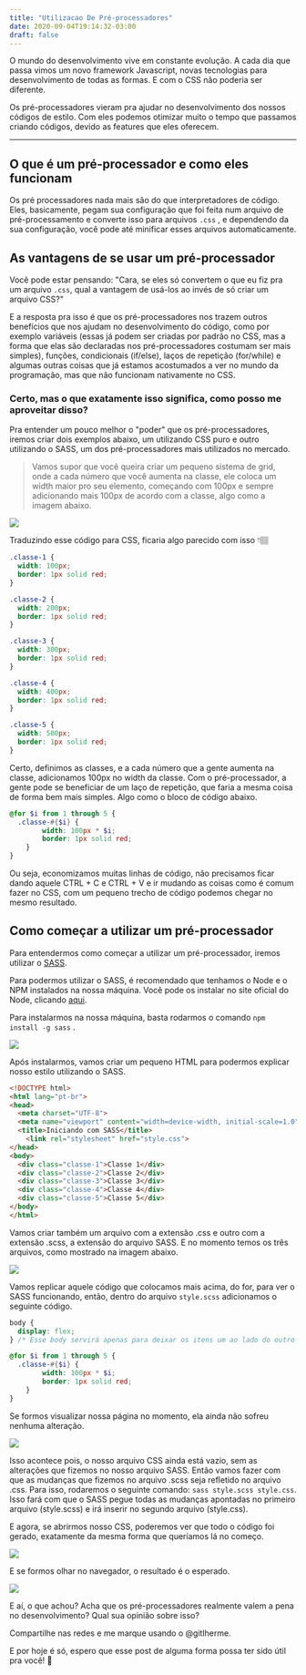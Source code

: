 ```yaml
---
title: "Utilizacao De Pré-processadores"
date: 2020-09-04T19:14:32-03:00
draft: false
---
```


O mundo do desenvolvimento vive em constante evolução. A cada dia que passa vimos um novo framework Javascript, novas tecnologias para desenvolvimento de todas as formas. E com o CSS não poderia ser diferente.

Os pré-processadores vieram pra ajudar no desenvolvimento dos nossos códigos de estilo. Com eles podemos otimizar muito o tempo que passamos criando códigos, devido as features que eles oferecem.

---

## O que é um pré-processador e como eles funcionam

Os pré processadores nada mais são do que interpretadores de código. Eles, basicamente, pegam sua configuração que foi feita num arquivo de pré-processamento e converte isso para arquivos `.css` , e dependendo da sua configuração, você pode até minificar esses arquivos automaticamente.

## As vantagens de se usar um pré-processador

Você pode estar pensando: "Cara, se eles só convertem o que eu fiz pra um arquivo `.css`, qual a vantagem de usá-los ao invés de só criar um arquivo CSS?"

E a resposta pra isso é que os pré-processadores nos trazem outros benefícios que nos ajudam no desenvolvimento do código, como por exemplo variáveis (essas já podem ser criadas por padrão no CSS, mas a forma que elas são declaradas nos pré-processadores costumam ser mais simples), funções, condicionais (if/else), laços de repetição (for/while) e algumas outras coisas que já estamos acostumados a ver no mundo da programação, mas que não funcionam nativamente no CSS.

### Certo, mas o que exatamente isso significa, como posso me aproveitar disso?

Pra entender um pouco melhor o "poder" que os pré-processadores, iremos criar dois exemplos abaixo, um utilizando CSS puro e outro utilizando o SASS, um dos pré-processadores mais utilizados no mercado.

> Vamos supor que você queira criar um pequeno sistema de grid, onde a cada número que você aumenta na classe, ele coloca um width maior pro seu elemento, começando com 100px e sempre adicionando mais 100px de acordo com a classe, algo como a imagem abaixo.

![](https://s3.us-west-2.amazonaws.com/secure.notion-static.com/093ea714-261e-4d89-bf15-de4e562e65d8/Untitled.png?X-Amz-Algorithm=AWS4-HMAC-SHA256&X-Amz-Credential=AKIAT73L2G45O3KS52Y5%2F20200904%2Fus-west-2%2Fs3%2Faws4_request&X-Amz-Date=20200904T221509Z&X-Amz-Expires=86400&X-Amz-Signature=034c744f49ec02f1d36360a7885d0a2e0a96715078d1765a004894d4e6152fdb&X-Amz-SignedHeaders=host&response-content-disposition=filename%20%3D%22Untitled.png%22)

Traduzindo esse código para CSS, ficaria algo parecido com isso 👇🏽

```css
.classe-1 {
  width: 100px;
  border: 1px solid red;
}

.classe-2 {
  width: 200px;
  border: 1px solid red;
}

.classe-3 {
  width: 300px;
  border: 1px solid red;
}

.classe-4 {
  width: 400px;
  border: 1px solid red;
}

.classe-5 {
  width: 500px;
  border: 1px solid red;
}
```

Certo, definimos as classes, e a cada número que a gente aumenta na classe, adicionamos 100px no width da classe.
Com o pré-processador, a gente pode se beneficiar de um laço de repetição, que faria a mesma coisa de forma bem mais simples. Algo como o bloco de código abaixo.

```scss
@for $i from 1 through 5 {
  .classe-#{$i} { 
        width: 100px * $i; 
        border: 1px solid red;
    }
}
```

Ou seja, economizamos muitas linhas de código, não precisamos ficar dando aquele CTRL + C e CTRL + V e ir mudando as coisas como é comum fazer no CSS, com um pequeno trecho de código podemos chegar no mesmo resultado.

## Como começar a utilizar um pré-processador

Para entendermos como começar a utilizar um pré-processador, iremos utilizar o [SASS](https://sass-lang.com/).

Para podermos utilizar o SASS, é recomendado que tenhamos o Node e o NPM instalados na nossa máquina. Você pode os instalar no site oficial do Node, clicando [aqui](https://nodejs.org/).

Para instalarmos na nossa máquina, basta rodarmos o comando `npm install -g sass` .

![](https://s3.us-west-2.amazonaws.com/secure.notion-static.com/947701c6-7b03-4582-8849-c630b93df909/Untitled.png?X-Amz-Algorithm=AWS4-HMAC-SHA256&X-Amz-Credential=AKIAT73L2G45O3KS52Y5%2F20200904%2Fus-west-2%2Fs3%2Faws4_request&X-Amz-Date=20200904T221622Z&X-Amz-Expires=86400&X-Amz-Signature=b47a07ca10931e33eb2350d1de1ada263bb15ea672201a5bf49dff5d98efe7b1&X-Amz-SignedHeaders=host&response-content-disposition=filename%20%3D%22Untitled.png%22)

Após instalarmos, vamos criar um pequeno HTML para podermos explicar nosso estilo utilizando o SASS.

```html
<!DOCTYPE html>
<html lang="pt-br">
<head>
  <meta charset="UTF-8">
  <meta name="viewport" content="width=device-width, initial-scale=1.0">
  <title>Iniciando com SASS</title>
	<link rel="stylesheet" href="style.css">
</head>
<body>
  <div class="classe-1">Classe 1</div>
  <div class="classe-2">Classe 2</div>
  <div class="classe-3">Classe 3</div>
  <div class="classe-4">Classe 4</div>
  <div class="classe-5">Classe 5</div>
</body>
</html>
```

Vamos criar também um arquivo com a extensão .css e outro com a extensão .scss, a extensão do arquivo SASS. E no momento temos os três arquivos, como mostrado na imagem abaixo.

![](https://s3.us-west-2.amazonaws.com/secure.notion-static.com/3598465a-11e2-499a-a121-7f246ea42f4e/Untitled.png?X-Amz-Algorithm=AWS4-HMAC-SHA256&X-Amz-Credential=AKIAT73L2G45O3KS52Y5%2F20200904%2Fus-west-2%2Fs3%2Faws4_request&X-Amz-Date=20200904T221712Z&X-Amz-Expires=86400&X-Amz-Signature=6414585037cad8e527713c503486619ba3b9df78074272f7b95d6bc4fc55174c&X-Amz-SignedHeaders=host&response-content-disposition=filename%20%3D%22Untitled.png%22)

Vamos replicar aquele código que colocamos mais acima, do for, para ver o SASS funcionando, então, dentro do arquivo ``style.scss`` adicionamos o seguinte código.

```scss
body {
  display: flex;
} /* Esse body servirá apenas para deixar os itens um ao lado do outro */

@for $i from 1 through 5 {
  .classe-#{$i} { 
        width: 100px * $i; 
        border: 1px solid red;
    }
}
```

Se formos visualizar nossa página no momento, ela ainda não sofreu nenhuma alteração.

![](https://s3.us-west-2.amazonaws.com/secure.notion-static.com/67ccef85-97a4-4e7f-bdf0-93456cc9b652/Untitled.png?X-Amz-Algorithm=AWS4-HMAC-SHA256&X-Amz-Credential=AKIAT73L2G45O3KS52Y5%2F20200904%2Fus-west-2%2Fs3%2Faws4_request&X-Amz-Date=20200904T221738Z&X-Amz-Expires=86400&X-Amz-Signature=b5e7976710f88b41744b31202c2d3d56de013c13cfbdf6709763ad7e148a337a&X-Amz-SignedHeaders=host&response-content-disposition=filename%20%3D%22Untitled.png%22)

Isso acontece pois, o nosso arquivo CSS ainda está vazio, sem as alterações que fizemos no nosso arquivo SASS. Então vamos fazer com que as mudanças que fizemos no arquivo .scss seja refletido no arquivo .css. Para isso, rodaremos o seguinte comando: ``sass style.scss style.css``. Isso fará com que o SASS pegue todas as mudanças apontadas no primeiro arquivo (style.scss) e irá inserir no segundo arquivo (style.css).

E agora, se abrirmos nosso CSS, poderemos ver que todo o código foi gerado, exatamente da mesma forma que queríamos lá no começo.

![](https://s3.us-west-2.amazonaws.com/secure.notion-static.com/88bbe9b1-0a53-4ab6-9870-631e07ca7e8a/Untitled.png?X-Amz-Algorithm=AWS4-HMAC-SHA256&X-Amz-Credential=AKIAT73L2G45O3KS52Y5%2F20200904%2Fus-west-2%2Fs3%2Faws4_request&X-Amz-Date=20200904T221801Z&X-Amz-Expires=86400&X-Amz-Signature=b4d66132df358ecadd27f97e8af3ff5904150fa8f3cfbb1843731dfb752fb6e8&X-Amz-SignedHeaders=host&response-content-disposition=filename%20%3D%22Untitled.png%22)

E se formos olhar no navegador, o resultado é o esperado.

![](https://s3.us-west-2.amazonaws.com/secure.notion-static.com/072b48f7-5c54-4f28-8db2-fd5ac6dceec7/Untitled.png?X-Amz-Algorithm=AWS4-HMAC-SHA256&X-Amz-Credential=AKIAT73L2G45O3KS52Y5%2F20200904%2Fus-west-2%2Fs3%2Faws4_request&X-Amz-Date=20200904T221839Z&X-Amz-Expires=86400&X-Amz-Signature=6a035f426b38d8d55b2675542ae442af5a23b98d585e030a12f34031e45c9dc6&X-Amz-SignedHeaders=host&response-content-disposition=filename%20%3D%22Untitled.png%22)

E aí, o que achou? Acha que os pré-processadores realmente valem a pena no desenvolvimento? Qual sua opinião sobre isso?

Compartilhe nas redes e me marque usando o @gitlherme. 

E por hoje é só, espero que esse post de alguma forma possa ter sido útil pra você! 💙